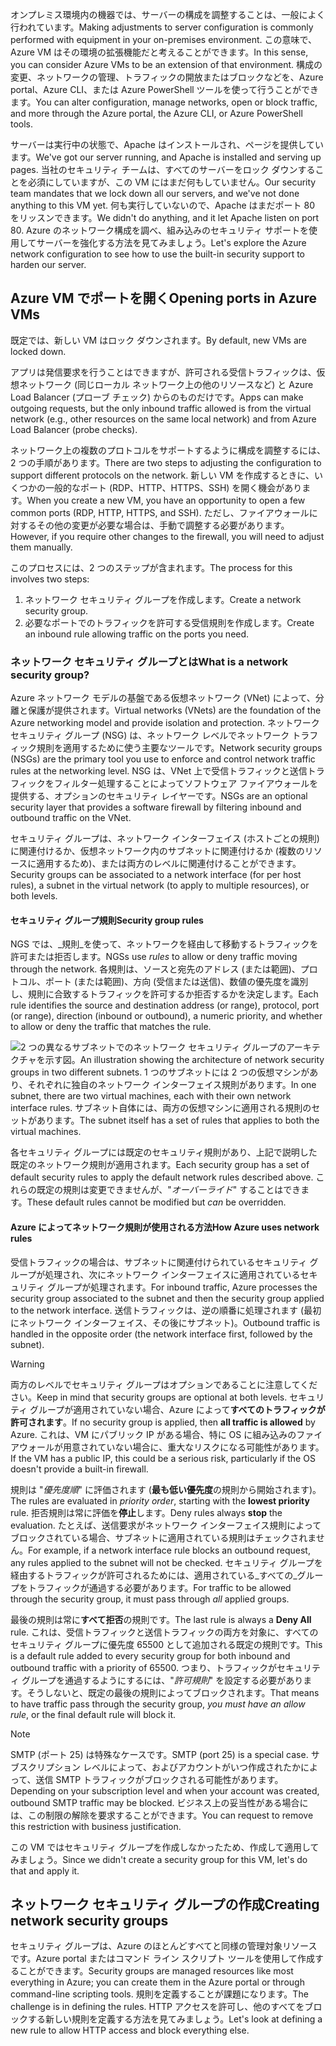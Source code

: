 <span data-ttu-id="ff323-101">オンプレミス環境内の機器では、サーバーの構成を調整することは、一般によく行われています。</span><span class="sxs-lookup"><span data-stu-id="ff323-101">Making adjustments to server configuration is commonly performed with equipment in your on-premises environment.</span></span> <span data-ttu-id="ff323-102">この意味で、Azure VM はその環境の拡張機能だと考えることができます。</span><span class="sxs-lookup"><span data-stu-id="ff323-102">In this sense, you can consider Azure VMs to be an extension of that environment.</span></span> <span data-ttu-id="ff323-103">構成の変更、ネットワークの管理、トラフィックの開放またはブロックなどを、Azure portal、Azure CLI、または Azure PowerShell ツールを使って行うことができます。</span><span class="sxs-lookup"><span data-stu-id="ff323-103">You can alter configuration, manage networks, open or block traffic, and more through the Azure portal, the Azure CLI, or Azure PowerShell tools.</span></span>

<span data-ttu-id="ff323-104">サーバーは実行中の状態で、Apache はインストールされ、ページを提供しています。</span><span class="sxs-lookup"><span data-stu-id="ff323-104">We've got our server running, and Apache is installed and serving up pages.</span></span> <span data-ttu-id="ff323-105">当社のセキュリティ チームは、すべてのサーバーをロック ダウンすることを必須にしていますが、この VM にはまだ何もしていません。</span><span class="sxs-lookup"><span data-stu-id="ff323-105">Our security team mandates that we lock down all our servers, and we've not done anything to this VM yet.</span></span> <span data-ttu-id="ff323-106">何も実行していないので、Apache はまだポート 80 をリッスンできます。</span><span class="sxs-lookup"><span data-stu-id="ff323-106">We didn't do anything, and it let Apache listen on port 80.</span></span> <span data-ttu-id="ff323-107">Azure のネットワーク構成を調べ、組み込みのセキュリティ サポートを使用してサーバーを強化する方法を見てみましょう。</span><span class="sxs-lookup"><span data-stu-id="ff323-107">Let's explore the Azure network configuration to see how to use the built-in security support to harden our server.</span></span>

## <a name="opening-ports-in-azure-vms"></a><span data-ttu-id="ff323-108">Azure VM でポートを開く</span><span class="sxs-lookup"><span data-stu-id="ff323-108">Opening ports in Azure VMs</span></span>

<span data-ttu-id="ff323-109">既定では、新しい VM はロック ダウンされます。</span><span class="sxs-lookup"><span data-stu-id="ff323-109">By default, new VMs are locked down.</span></span> 

<span data-ttu-id="ff323-110">アプリは発信要求を行うことはできますが、許可される受信トラフィックは、仮想ネットワーク (同じローカル ネットワーク上の他のリソースなど) と Azure Load Balancer (プローブ チェック) からのものだけです。</span><span class="sxs-lookup"><span data-stu-id="ff323-110">Apps can make outgoing requests, but the only inbound traffic allowed is from the virtual network (e.g., other resources on the same local network) and from Azure Load Balancer (probe checks).</span></span>

<span data-ttu-id="ff323-111">ネットワーク上の複数のプロトコルをサポートするように構成を調整するには、2 つの手順があります。</span><span class="sxs-lookup"><span data-stu-id="ff323-111">There are two steps to adjusting the configuration to support different protocols on the network.</span></span> <span data-ttu-id="ff323-112">新しい VM を作成するときに、いくつかの一般的なポート (RDP、HTTP、HTTPS、SSH) を開く機会があります。</span><span class="sxs-lookup"><span data-stu-id="ff323-112">When you create a new VM, you have an opportunity to open a few common ports (RDP, HTTP, HTTPS, and SSH).</span></span> <span data-ttu-id="ff323-113">ただし、ファイアウォールに対するその他の変更が必要な場合は、手動で調整する必要があります。</span><span class="sxs-lookup"><span data-stu-id="ff323-113">However, if you require other changes to the firewall, you will need to adjust them manually.</span></span>

<span data-ttu-id="ff323-114">このプロセスには、2 つのステップが含まれます。</span><span class="sxs-lookup"><span data-stu-id="ff323-114">The process for this involves two steps:</span></span>

1. <span data-ttu-id="ff323-115">ネットワーク セキュリティ グループを作成します。</span><span class="sxs-lookup"><span data-stu-id="ff323-115">Create a network security group.</span></span>
2. <span data-ttu-id="ff323-116">必要なポートでのトラフィックを許可する受信規則を作成します。</span><span class="sxs-lookup"><span data-stu-id="ff323-116">Create an inbound rule allowing traffic on the ports you need.</span></span>

### <a name="what-is-a-network-security-group"></a><span data-ttu-id="ff323-117">ネットワーク セキュリティ グループとは</span><span class="sxs-lookup"><span data-stu-id="ff323-117">What is a network security group?</span></span>

<span data-ttu-id="ff323-118">Azure ネットワーク モデルの基盤である仮想ネットワーク (VNet) によって、分離と保護が提供されます。</span><span class="sxs-lookup"><span data-stu-id="ff323-118">Virtual networks (VNets) are the foundation of the Azure networking model and provide isolation and protection.</span></span> <span data-ttu-id="ff323-119">ネットワーク セキュリティ グループ (NSG) は、ネットワーク レベルでネットワーク トラフィック規則を適用するために使う主要なツールです。</span><span class="sxs-lookup"><span data-stu-id="ff323-119">Network security groups (NSGs) are the primary tool you use to enforce and control network traffic rules at the networking level.</span></span> <span data-ttu-id="ff323-120">NSG は、VNet 上で受信トラフィックと送信トラフィックをフィルター処理することによってソフトウェア ファイアウォールを提供する、オプションのセキュリティ レイヤーです。</span><span class="sxs-lookup"><span data-stu-id="ff323-120">NSGs are an optional security layer that provides a software firewall by filtering inbound and outbound traffic on the VNet.</span></span> 

<span data-ttu-id="ff323-121">セキュリティ グループは、ネットワーク インターフェイス (ホストごとの規則) に関連付けるか、仮想ネットワーク内のサブネットに関連付けるか (複数のリソースに適用するため)、または両方のレベルに関連付けることができます。</span><span class="sxs-lookup"><span data-stu-id="ff323-121">Security groups can be associated to a network interface (for per host rules), a subnet in the virtual network (to apply to multiple resources), or both levels.</span></span> 

#### <a name="security-group-rules"></a><span data-ttu-id="ff323-122">セキュリティ グループ規則</span><span class="sxs-lookup"><span data-stu-id="ff323-122">Security group rules</span></span>

<span data-ttu-id="ff323-123">NGS では、_規則_を使って、ネットワークを経由して移動するトラフィックを許可または拒否します。</span><span class="sxs-lookup"><span data-stu-id="ff323-123">NGSs use _rules_ to allow or deny traffic moving through the network.</span></span> <span data-ttu-id="ff323-124">各規則は、ソースと宛先のアドレス (または範囲)、プロトコル、ポート (または範囲)、方向 (受信または送信)、数値の優先度を識別し、規則に合致するトラフィックを許可するか拒否するかを決定します。</span><span class="sxs-lookup"><span data-stu-id="ff323-124">Each rule identifies the source and destination address (or range), protocol, port (or range), direction (inbound or outbound), a numeric priority, and whether to allow or deny the traffic that matches the rule.</span></span>

![<span data-ttu-id="ff323-125">2 つの異なるサブネットでのネットワーク セキュリティ グループのアーキテクチャを示す図。</span><span class="sxs-lookup"><span data-stu-id="ff323-125">An illustration showing the architecture of network security groups in two different subnets.</span></span> <span data-ttu-id="ff323-126">1 つのサブネットには 2 つの仮想マシンがあり、それぞれに独自のネットワーク インターフェイス規則があります。</span><span class="sxs-lookup"><span data-stu-id="ff323-126">In one subnet, there are two virtual machines, each with their own network interface rules.</span></span>  <span data-ttu-id="ff323-127">サブネット自体には、両方の仮想マシンに適用される規則のセットがあります。</span><span class="sxs-lookup"><span data-stu-id="ff323-127">The subnet itself has a set of rules that applies to both the virtual machines.</span></span> ](../media/7-nsg-rules.png)

<span data-ttu-id="ff323-128">各セキュリティ グループには既定のセキュリティ規則があり、上記で説明した既定のネットワーク規則が適用されます。</span><span class="sxs-lookup"><span data-stu-id="ff323-128">Each security group has a set of default security rules to apply the default network rules described above.</span></span> <span data-ttu-id="ff323-129">これらの既定の規則は変更できませんが、"_オーバーライド_" することはできます。</span><span class="sxs-lookup"><span data-stu-id="ff323-129">These default rules cannot be modified but _can_ be overridden.</span></span>

#### <a name="how-azure-uses-network-rules"></a><span data-ttu-id="ff323-130">Azure によってネットワーク規則が使用される方法</span><span class="sxs-lookup"><span data-stu-id="ff323-130">How Azure uses network rules</span></span>

<span data-ttu-id="ff323-131">受信トラフィックの場合は、サブネットに関連付けられているセキュリティ グループが処理され、次にネットワーク インターフェイスに適用されているセキュリティ グループが処理されます。</span><span class="sxs-lookup"><span data-stu-id="ff323-131">For inbound traffic, Azure processes the security group associated to the subnet and then the security group applied to the network interface.</span></span> <span data-ttu-id="ff323-132">送信トラフィックは、逆の順番に処理されます (最初にネットワーク インターフェイス、その後にサブネット)。</span><span class="sxs-lookup"><span data-stu-id="ff323-132">Outbound traffic is handled in the opposite order (the network interface first, followed by the subnet).</span></span>

> [!WARNING]  
> <span data-ttu-id="ff323-133">両方のレベルでセキュリティ グループはオプションであることに注意してください。</span><span class="sxs-lookup"><span data-stu-id="ff323-133">Keep in mind that security groups are optional at both levels.</span></span> <span data-ttu-id="ff323-134">セキュリティ グループが適用されていない場合、Azure によって**すべてのトラフィックが許可されます**。</span><span class="sxs-lookup"><span data-stu-id="ff323-134">If no security group is applied, then **all traffic is allowed** by Azure.</span></span> <span data-ttu-id="ff323-135">これは、VM にパブリック IP がある場合、特に OS に組み込みのファイアウォールが用意されていない場合に、重大なリスクになる可能性があります。</span><span class="sxs-lookup"><span data-stu-id="ff323-135">If the VM has a public IP, this could be a serious risk, particularly if the OS doesn't provide a built-in firewall.</span></span>

<span data-ttu-id="ff323-136">規則は "_優先度順_" に評価されます (**最も低い優先度**の規則から開始されます)。</span><span class="sxs-lookup"><span data-stu-id="ff323-136">The rules are evaluated in _priority order_, starting with the **lowest priority** rule.</span></span> <span data-ttu-id="ff323-137">拒否規則は常に評価を**停止**します。</span><span class="sxs-lookup"><span data-stu-id="ff323-137">Deny rules always **stop** the evaluation.</span></span> <span data-ttu-id="ff323-138">たとえば、送信要求がネットワーク インターフェイス規則によってブロックされている場合、サブネットに適用されている規則はチェックされません。</span><span class="sxs-lookup"><span data-stu-id="ff323-138">For example, if a network interface rule blocks an outbound request, any rules applied to the subnet will not be checked.</span></span> <span data-ttu-id="ff323-139">セキュリティ グループを経由するトラフィックが許可されるためには、適用されている_すべての_グループをトラフィックが通過する必要があります。</span><span class="sxs-lookup"><span data-stu-id="ff323-139">For traffic to be allowed through the security group, it must pass through _all_ applied groups.</span></span>

<span data-ttu-id="ff323-140">最後の規則は常に**すべて拒否**の規則です。</span><span class="sxs-lookup"><span data-stu-id="ff323-140">The last rule is always a **Deny All** rule.</span></span> <span data-ttu-id="ff323-141">これは、受信トラフィックと送信トラフィックの両方を対象に、すべてのセキュリティ グループに優先度 65500 として追加される既定の規則です。</span><span class="sxs-lookup"><span data-stu-id="ff323-141">This is a default rule added to every security group for both inbound and outbound traffic with a priority of 65500.</span></span> <span data-ttu-id="ff323-142">つまり、トラフィックがセキュリティ グループを通過するようにするには、"_許可規則_" を設定する必要があります。そうしないと、既定の最後の規則によってブロックされます。</span><span class="sxs-lookup"><span data-stu-id="ff323-142">That means to have traffic pass through the security group, _you must have an allow rule_, or the final default rule will block it.</span></span>

> [!NOTE]  
> <span data-ttu-id="ff323-143">SMTP (ポート 25) は特殊なケースです。</span><span class="sxs-lookup"><span data-stu-id="ff323-143">SMTP (port 25) is a special case.</span></span> <span data-ttu-id="ff323-144">サブスクリプション レベルによって、およびアカウントがいつ作成されたかによって、送信 SMTP トラフィックがブロックされる可能性があります。</span><span class="sxs-lookup"><span data-stu-id="ff323-144">Depending on your subscription level and when your account was created, outbound SMTP traffic may be blocked.</span></span> <span data-ttu-id="ff323-145">ビジネス上の妥当性がある場合には、この制限の解除を要求することができます。</span><span class="sxs-lookup"><span data-stu-id="ff323-145">You can request to remove this restriction with business justification.</span></span>

<span data-ttu-id="ff323-146">この VM ではセキュリティ グループを作成しなかったため、作成して適用してみましょう。</span><span class="sxs-lookup"><span data-stu-id="ff323-146">Since we didn't create a security group for this VM, let's do that and apply it.</span></span>

## <a name="creating-network-security-groups"></a><span data-ttu-id="ff323-147">ネットワーク セキュリティ グループの作成</span><span class="sxs-lookup"><span data-stu-id="ff323-147">Creating network security groups</span></span>

<span data-ttu-id="ff323-148">セキュリティ グループは、Azure のほとんどすべてと同様の管理対象リソースです。Azure portal またはコマンド ライン スクリプト ツールを使用して作成することができます。</span><span class="sxs-lookup"><span data-stu-id="ff323-148">Security groups are managed resources like most everything in Azure; you can create them in the Azure portal or through command-line scripting tools.</span></span> <span data-ttu-id="ff323-149">規則を定義することが課題になります。</span><span class="sxs-lookup"><span data-stu-id="ff323-149">The challenge is in defining the rules.</span></span> <span data-ttu-id="ff323-150">HTTP アクセスを許可し、他のすべてをブロックする新しい規則を定義する方法を見てみましょう。</span><span class="sxs-lookup"><span data-stu-id="ff323-150">Let's look at defining a new rule to allow HTTP access and block everything else.</span></span>